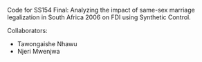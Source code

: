 Code for SS154 Final: Analyzing the impact of same-sex marriage legalization in South Africa 2006 on FDI using Synthetic Control.

Collaborators:
- Tawongaishe Nhawu
- Njeri Mwenjwa
